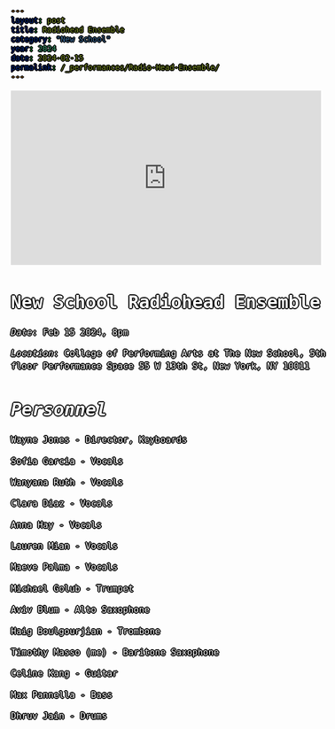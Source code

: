 ```yaml
---
layout: post
title: Radiohead Ensemble 
category: "New School"
year: 2024
date: 2024-02-15
permalink: /_performances/Radio-Head-Ensemble/
---
```


<style>

body {
  color: white;
  font-family: monospace;
  font-size: 16px;
  line-height: 1.4;
  margin: 0;
  min-height: 100%;
  overflow-wrap: break-word;
      text-shadow: 
  0 0 0 black,
  1px 0 0 black,
  -1px 0 0 black,
  0 1px 0 black,
  0 -1px 0 black,
  1px 1px 0 black,
  -1px -1px 0 black,
  1px -1px 0 black,
  -1px 1px 0 black,
  2px 0 0 black,
  -2px 0 0 black,
  0 2px 0 black,
  0 -2px 0 black;
}

body {
    background-image: url('/assets/5thfloor.webp'); 
    background-size: cover; 
    background-position: center; 
    background-attachment: fixed; 
}

a {
    color:rgb(255, 255, 255); /* This changes the link color */
}

</style>


<iframe width="560" height="315" src="https://www.youtube.com/embed/XmKAJfuxxoA?si=sDaQC8z-oVw8534K&amp;start=421" title="YouTube video player" frameborder="0" allow="accelerometer; autoplay; clipboard-write; encrypted-media; gyroscope; picture-in-picture; web-share" referrerpolicy="strict-origin-when-cross-origin" allowfullscreen></iframe>

# New School Radiohead Ensemble

*Date*: Feb 15 2024, 8pm

*Location*: College of Performing Arts at The New School, 5th floor Performance Space 55 W 13th St, New York, NY 10011

# *Personnel*

Wayne Jones - Director, Keyboards

Sofia Garcia - Vocals 

Wanyana Ruth - Vocals 

Clara Diaz - Vocals 

Anna Hay - Vocals 

Lauren Mian - Vocals 

Maeve Palma - Vocals 

Michael Golub - Trumpet

Aviv Blum  - Alto Saxophone

Haig Boulgourjian - Trombone

Timothy Masso (me) - Baritone Saxophone 

Celine Kang - Guitar 

Max Pannella - Bass

Dhruv Jain - Drums 
